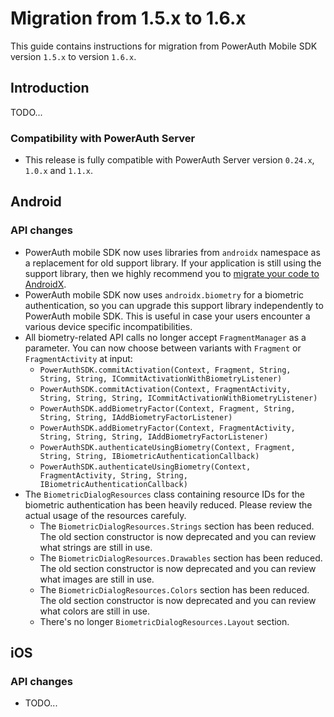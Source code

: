 # Migration from 1.5.x to 1.6.x

This guide contains instructions for migration from PowerAuth Mobile SDK version `1.5.x` to version `1.6.x`.

## Introduction

TODO...

### Compatibility with PowerAuth Server

- This release is fully compatible with PowerAuth Server version `0.24.x`, `1.0.x` and `1.1.x`.

## Android

### API changes

- PowerAuth mobile SDK now uses libraries from `androidx` namespace as a replacement for old support library. If your application is still using the support library, then we highly recommend you to [migrate your code to AndroidX](https://developer.android.com/jetpack/androidx/migrate).
- PowerAuth mobile SDK now uses `androidx.biometry` for a biometric authentication, so you can upgrade this support library independently to PowerAuth mobile SDK. This is useful in case your users encounter a various device specific incompatibilities.
- All biometry-related API calls no longer accept `FragmentManager` as a parameter. You can now choose between variants with `Fragment` or `FragmentActivity` at input:
  - `PowerAuthSDK.commitActivation(Context, Fragment, String, String, String, ICommitActivationWithBiometryListener)`
  - `PowerAuthSDK.commitActivation(Context, FragmentActivity, String, String, String, ICommitActivationWithBiometryListener)`
  - `PowerAuthSDK.addBiometryFactor(Context, Fragment, String, String, String, IAddBiometryFactorListener)`
  - `PowerAuthSDK.addBiometryFactor(Context, FragmentActivity, String, String, String, IAddBiometryFactorListener)`
  - `PowerAuthSDK.authenticateUsingBiometry(Context, Fragment, String, String, IBiometricAuthenticationCallback)`
  - `PowerAuthSDK.authenticateUsingBiometry(Context, FragmentActivity, String, String, IBiometricAuthenticationCallback)`
- The `BiometricDialogResources` class containing resource IDs for the biometric authentication has been heavily reduced. Please review the actual usage of the resources carefuly.
  - The `BiometricDialogResources.Strings` section has been reduced. The old section constructor is now deprecated and you can review what strings are still in use.
  - The `BiometricDialogResources.Drawables` section has been reduced. The old section constructor is now deprecated and you can review what images are still in use. 
  - The `BiometricDialogResources.Colors` section has been reduced. The old section constructor is now deprecated and you can review what colors are still in use. 
  - There's no longer `BiometricDialogResources.Layout` section.
  

## iOS

### API changes

- TODO...
